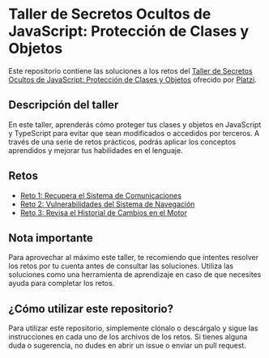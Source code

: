 # Taller de Secretos Ocultos de JavaScript: Protección de Clases y Objetos

Este repositorio contiene las soluciones a los retos del [Taller de Secretos Ocultos de JavaScript: Protección de Clases y Objetos](https://platzi.com/cursos/secretos-javascript/) ofrecido por [Platzi](https://platzi.com/).

## Descripción del taller
En este taller, aprenderás cómo proteger tus clases y objetos en JavaScript y TypeScript para evitar que sean modificados o accedidos por terceros. A través de una serie de retos prácticos, podrás aplicar los conceptos aprendidos y mejorar tus habilidades en el lenguaje.

## Retos
- [Reto 1: Recupera el Sistema de Comunicaciones](https://github.com/GaleedGutierrez/Taller-de-Secretos-Ocultos-de-JavaScript-Proteccion-de-Clases-y-Objetos/tree/main/RetoN1 "Reto 1: Recupera el Sistema de Comunicaciones")
- [Reto 2: Vulnerabilidades del Sistema de Navegación](https://github.com/GaleedGutierrez/Taller-de-Secretos-Ocultos-de-JavaScript-Proteccion-de-Clases-y-Objetos/tree/main/RetoN2 "Reto 2: Identifica las Vulnerabilidades del Sistema de Navegación")
- [Reto 3: Revisa el Historial de Cambios en el Motor](https://github.com/GaleedGutierrez/Taller-de-Secretos-Ocultos-de-JavaScript-Proteccion-de-Clases-y-Objetos/tree/main/RetoN3 "Reto 3: Revisa el Historial de Cambios en el Motor")

## Nota importante
Para aprovechar al máximo este taller, te recomiendo que intentes resolver los retos por tu cuenta antes de consultar las soluciones. Utiliza las soluciones como una herramienta de aprendizaje en caso de que necesites ayuda para completar los retos.

## ¿Cómo utilizar este repositorio?
Para utilizar este repositorio, simplemente clónalo o descárgalo y sigue las instrucciones en cada uno de los archivos de los retos. Si tienes alguna duda o sugerencia, no dudes en abrir un issue o enviar un pull request.